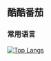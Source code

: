 ## 酷酷番茄
### 常用语言
[![Top Langs](https://github-readme-stats.vercel.app/api/top-langs/?username=CoolCoolTomato)](https://github.com/CoolCoolTomato)
